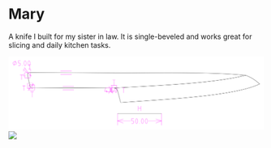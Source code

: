 # Mary
A knife I built for my sister in law. It is single-beveled and works great for slicing and daily kitchen tasks.

![](mary.svg)
![](preview.svg)
